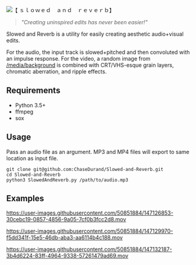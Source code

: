 ![【 ｓｌｏｗｅｄ　ａｎｄ　ｒｅｖｅｒｂ】](https://user-images.githubusercontent.com/50851884/147165754-ec666b22-5b65-4648-9006-6bd2dc9bf929.png)

>_"Creating uninspired edits has never been easier!"_

Slowed and Reverb is a utility for easily creating aesthetic audio+visual edits.

For the audio, the input track is slowed+pitched and then convoluted with an impulse response. For the video, a random image from [/media/background](/media/background) is combined with CRT/VHS-esque grain layers, chromatic aberration, and ripple effects.

## Requirements
* Python 3.5+
* ffmpeg
* sox


## Usage
Pass an audio file as an argument. MP3 and MP4 files will export to same location as input file.
```
git clone git@github.com:ChaseDurand/Slowed-and-Reverb.git
cd Slowed-and-Reverb
python3 SlowedAndReverb.py /path/to/audio.mp3
```


## Examples
https://user-images.githubusercontent.com/50851884/147126853-30cebc19-0857-4856-9a05-7cf0b3fcc2d8.mov

https://user-images.githubusercontent.com/50851884/147129970-f5dd341f-15e5-46db-aba3-aa6114b4c188.mov

https://user-images.githubusercontent.com/50851884/147132187-3b4d6224-83ff-4964-9338-57261479ad69.mov
